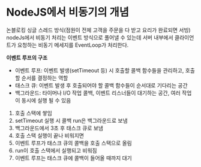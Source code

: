 # NodeJS에서 비동기의 개념

논블로킹 싱글 스레드 방식(점원이 전체 고객을 주문을 다 받고 요리가 완료되면 서빙)</br>
nodeJs에서 비동기 처리는 이벤트 방식으로 풀어낼 수 있는데 서버 내부에서 클라이언트가 요청하는 비동기 메세지를 EventLoop가 처리한다.

**이벤트 루프의 구조**
* 이벤트 루프: 이벤트 발생(setTimeout 등) 시 호출할 콜백 함수들을 관리하고, 호출할 순서를 결정하는 역할
* 태스크 큐: 이벤트 발생 후 호출되어야 할 콜백 함수들이 순서대로 기다리는 공간
* 백그라운드: 타이머나 I/O 작업 콜백, 이벤트 리스너들이 대기하는 공간, 여러 작업이 동시에 실행 될 수 있음


1. 호출 스택에 쌓임
2. setTimeout 실행 시 콜백 run은 백그라운드로 보냄
3. 백그라운드에서 3초 후 태스크 큐로 보냄
4. 호출 스택 실행이 끝나 비워지면
5. 이벤트 루프가 태스크 큐의 콜백을 호출 스택으로 올림
6. run이 호출 스택에서 실행되고 비워짐
7. 이벤트 루프는 태스크 큐에 콜백이 들어올 때까지 대기
